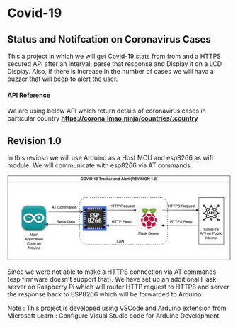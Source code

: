 # Covid-19
## Status and Notifcation on Coronavirus Cases

This a project in which we will get Covid-19 stats from from and a HTTPS secured API after an interval, parse that response and Display it on a LCD Display.
Also, if there is increase in the number of cases we will hava a buzzer that will beep to alert the user.

#### API Reference
We are using below API which return details of coronavirus cases in particular country
**https://corona.lmao.ninja/countries/:country** 


## Revision 1.0 ##
In this reviosn we will use Arduino as a Host MCU and esp8266 as wifi module. We will communicate with esp8266 via AT commands.

<img src="https://github.com/samteck/Covid-19/blob/master/diagrams/REV1.0-Architecture.png" width="700">

Since we were not able to make a HTTPS connection via AT commands (esp firmware doesn't support that). We have set up an additional Flask server on Raspberry Pi which will router HTTP request to HTTPS and server the response back to ESP8266 which will be forwarded to Arduino.


Note : This project is developed using VSCode and Arduino extension from Microsoft 
Learn : Configure Visual Studio code for Arduino Development